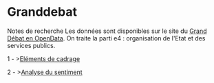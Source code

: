 ﻿# Granddebat

Notes de recherche
Les données sont disponibles sur le site du [Grand Débat en OpenData](https://www.data.gouv.fr/fr/datasets/donnees-ouvertes-du-grand-debat-national/). On traite la parti e4 : organisation de l'Etat et des services publics.

1 - >[Eléments de cadrage](https://benaventc.github.io/Granddebat/GD01_Intro_cadrage.html)

2 - >[Analyse du sentiment](https://benaventc.github.io/Granddebat/GD02Sentiment02copie.html)